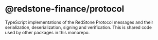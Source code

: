 # @redstone-finance/protocol

TypeScript implementations of the RedStone Protocol messages and their serialization, deserialization, signing and verification. This is shared code used by other packages in this monorepo.
